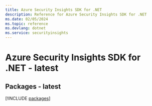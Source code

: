 ```yaml
---
title: Azure Security Insights SDK for .NET
description: Reference for Azure Security Insights SDK for .NET
ms.date: 02/05/2024
ms.topic: reference
ms.devlang: dotnet
ms.service: securityinsights
---
```

# Azure Security Insights SDK for .NET - latest
## Packages - latest
[!INCLUDE [packages](security-insights-index.md)]